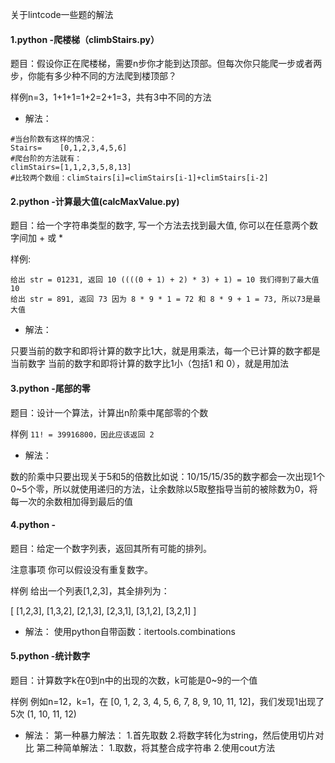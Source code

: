 
关于lintcode一些题的解法
#### 1.python -爬楼梯（climbStairs.py）

题目：假设你正在爬楼梯，需要n步你才能到达顶部。但每次你只能爬一步或者两步，你能有多少种不同的方法爬到楼顶部？

样例n=3，1+1+1=1+2=2+1=3，共有3中不同的方法

* 解法：
```
#当台阶数有这样的情况：
Stairs=    [0,1,2,3,4,5,6]
#爬台阶的方法就有：
climStairs=[1,1,2,3,5,8,13]
#比较两个数组：climStairs[i]=climStairs[i-1]+climStairs[i-2]
```
#### 2.python -计算最大值(calcMaxValue.py)
题目：给一个字符串类型的数字, 写一个方法去找到最大值, 你可以在任意两个数字间加 + 或 *

样例:
```
给出 str = 01231, 返回 10 ((((0 + 1) + 2) * 3) + 1) = 10 我们得到了最大值 10
给出 str = 891, 返回 73 因为 8 * 9 * 1 = 72 和 8 * 9 + 1 = 73, 所以73是最大值
```
* 解法：

只要当前的数字和即将计算的数字比1大，就是用乘法，每一个已计算的数字都是当前数字
当前的数字和即将计算的数字比1小（包括1 和 0），就是用加法

#### 3.python -尾部的零

题目：设计一个算法，计算出n阶乘中尾部零的个数

样例
`11! = 39916800，因此应该返回 2`

* 解法：

数的阶乘中只要出现关于5和5的倍数比如说：10/15/15/35的数字都会一次出现1个0~5个零，所以就使用递归的方法，让余数除以5取整指导当前的被除数为0，将每一次的余数相加得到最后的值

#### 4.python -
题目：给定一个数字列表，返回其所有可能的排列。

 注意事项
你可以假设没有重复数字。

样例
给出一个列表[1,2,3]，其全排列为：

[
  [1,2,3],
  [1,3,2],
  [2,1,3],
  [2,3,1],
  [3,1,2],
  [3,2,1]
]

* 解法：
使用python自带函数：itertools.combinations

#### 5.python -统计数字
题目：计算数字k在0到n中的出现的次数，k可能是0~9的一个值

样例
例如n=12，k=1，在 [0, 1, 2, 3, 4, 5, 6, 7, 8, 9, 10, 11, 12]，我们发现1出现了5次 (1, 10, 11, 12)

* 解法：
第一种暴力解法：
1.首先取数
2.将数字转化为string，然后使用切片对比
第二种简单解法：
1.取数，将其整合成字符串
2.使用cout方法
